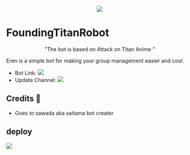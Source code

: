 <p align="center">
  <img src="https://telegra.ph/file/eeef5ddbe7f33338aa311.jpg">
</p>

# FoundingTitanRobot

<p align="center">
 "The bot is based on Attack on Titan Anime ”  
</p>




Eren is a simple bot for making your group management easier and cool.

* Bot Link:  <a href="http://t.me/FoundingTitanRobot" alt="FoundingtitanRobot"> <img src="https://img.shields.io/badge/-FoundingTitanRobot-red" /> </a>
* Update Channel: <a  href="https://t.me/foundingtitanupdates/" alt="foundingtitanupdates"> <img src="https://img.shields.io/badge/-Update%20channel-lightgrey" /> </a>

## Credits 📍
* Goes to sawada aka saitama bot creater

## deploy 
<a href="https://heroku.com/deploy?template=https://github.com/sasukeuchiha912/FoundingTitanRobot"> <img src="https://img.shields.io/badge/-Deploy%20To%20Heroku-blueviolet" /> </a>
